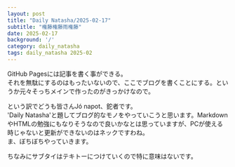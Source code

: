 ```yaml
---
layout: post
title: "Daily Natasha/2025-02-17"
subtitle: "権藤権藤雨権藤"
date: 2025-02-17
background: '/'
category: daily_natasha
tags: daily_natasha 2025-02
---
```

<p>GitHub Pagesには記事を書く事ができる。<br>それを無駄にするのはもったいないので、ここでブログを書くことにする。というか元々そっちメインで作ったのがきっかけなので。</p>
<p>という訳でどうも皆さんJó napot、鉈者です。<br>'Daily Natasha'と題してブログ的なモノをやっていこうと思います。MarkdownやHTMLの勉強にもなりそうなので良いかなとは思っていますが、PCが使える時じゃないと更新ができないのはネックですわね。<br>ま、ぼちぼちやっていきます。</p>
<p>ちなみにサブタイはテキトーにつけていくので特に意味はないです。</p>